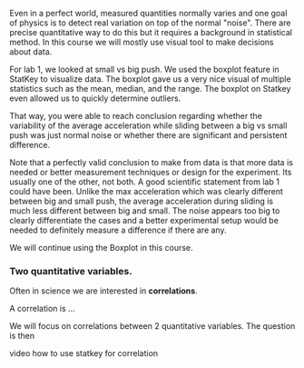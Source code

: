 Even in a perfect world, measured quantities normally varies and one goal of physics is to detect real variation on top of the normal "noise". 
There are precise quantitative way to do this but it requires a background in statistical method. In this course we will mostly use visual tool to make decisions about data. 

  
For lab 1, we looked at small vs big push. We used the boxplot feature in StatKey to visualize data. The boxplot gave us a very nice visual of multiple statistics such as the mean, median, and the range. The boxplot on Statkey even allowed us to quickly determine outliers. 

That way, you were able to reach conclusion regarding whether the variability of the average acceleration while sliding between a big vs small push was just normal noise or whether there are significant and persistent difference. 

<lrndesign-sidenote label="Instructor Note" icon="bookmark" bg-color="#c2e5f2">
Note that a perfectly valid conclusion to make from data is that more data is needed or better measurement techniques or design for the experiment. Its usually one of the other, not both. A good scientific statement from lab 1 could have been. Unlike the max acceleration which was clearly different between big and small push, the average acceleration during sliding is much less different between big and small. The noise appears too big to clearly differentiate the cases and a better experimental setup would be needed to definitely measure a difference if there are any.
</lrndesign-sidenote>

We will continue using the Boxplot in this course.

### Two quantitative variables. 

 Often in science we are interested in **correlations**. 
 
 A correlation is ... 
 
 
 We will focus on correlations between 2 quantitative variables. The question is then 



video how to use statkey for correlation
